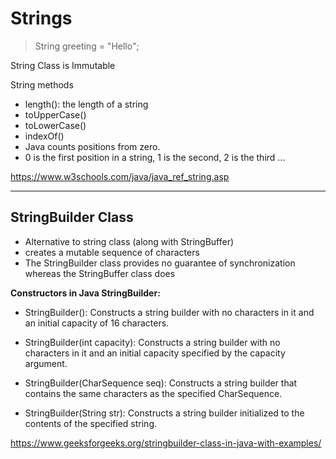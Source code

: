 # Strings

>  String greeting = "Hello";

String Class is Immutable

String methods
-  length():  the length of a string
-  toUpperCase()
-  toLowerCase()
-  indexOf()
 -  Java counts positions from zero.
  -  0 is the first position in a string, 1 is the second, 2 is the third ...

https://www.w3schools.com/java/java_ref_string.asp

-----------------------------------------

## StringBuilder Class
-  Alternative to string class (along with StringBuffer)
-  creates a mutable sequence of characters
-  The StringBuilder class provides no guarantee of synchronization whereas the StringBuffer class does

**Constructors in Java StringBuilder:** 
 

-  StringBuilder(): Constructs a string builder with no characters in it and an initial capacity of 16 characters.
     
-  StringBuilder(int capacity): Constructs a string builder with no characters in it and an initial capacity specified by the capacity argument.
     
-  StringBuilder(CharSequence seq): Constructs a string builder that contains the same characters as the specified CharSequence.
     
-  StringBuilder(String str): Constructs a string builder initialized to the contents of the specified string. 


https://www.geeksforgeeks.org/stringbuilder-class-in-java-with-examples/
